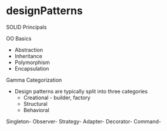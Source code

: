 # designPatterns

SOLID Principals

OO Basics
* Abstraction
* Inheritance
* Polymorphism
* Encapsulation

Gamma Categorization
* Design patterns are typically split into three categories
    * Creational - builder, factory
    * Structural
    * Behavioral

Singleton-
Observer-
Strategy-
Adapter-
Decorator-
Command-